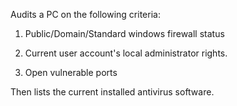 Audits a PC on the following criteria:

1. Public/Domain/Standard windows firewall status

2. Current user account's local administrator rights. 

3. Open vulnerable ports

Then lists the current installed antivirus software. 
